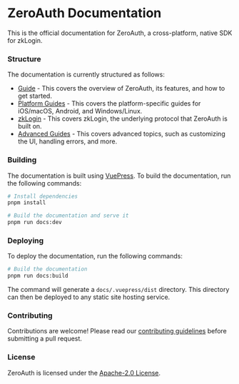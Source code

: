 # ZeroAuth Documentation

This is the official documentation for ZeroAuth, a cross-platform, native SDK for zkLogin.

### Structure

The documentation is currently structured as follows:

- [Guide](/guide/) - This covers the overview of ZeroAuth, its features, and how to get started.
- [Platform Guides](/guide/platforms/) - This covers the platform-specific guides for iOS/macOS, Android, and Windows/Linux.
- [zkLogin](/zklogin/) - This covers zkLogin, the underlying protocol that ZeroAuth is built on.
- [Advanced Guides](/guide/advanced/) - This covers advanced topics, such as customizing the UI, handling errors, and more.


### Building

The documentation is built using [VuePress](https://vuepress.vuejs.org/). To build the documentation, run the following commands:

```bash
# Install dependencies
pnpm install
```

```bash
# Build the documentation and serve it
pnpm run docs:dev
```

### Deploying

To deploy the documentation, run the following commands:

```bash
# Build the documentation
pnpm run docs:build
```

The command will generate a `docs/.vuepress/dist` directory. This directory can then be deployed to any static site hosting service.

### Contributing

Contributions are welcome! Please read our [contributing guidelines]() before submitting a pull request.

### License

ZeroAuth is licensed under the [Apache-2.0 License](https://github.com/mcxross/zeroauth/blob/master/LICENSE).